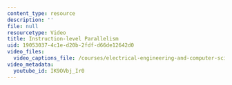 ```yaml
---
content_type: resource
description: ''
file: null
resourcetype: Video
title: Instruction-level Parallelism
uid: 19053037-4c1e-d20b-2fdf-d66de12642d0
video_files:
  video_captions_file: /courses/electrical-engineering-and-computer-science/6-004-computation-structures-spring-2017/c21/c21s2/instruction-level-parallelism-13-57-/IK9OVbj_Ir0.vtt
video_metadata:
  youtube_id: IK9OVbj_Ir0
---
```

